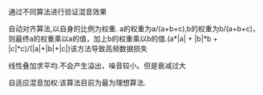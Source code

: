 通过不同算法进行验证混音效果

自动对齐算法,以自身的比例为权重.
a的权重为a/(a+b+c),b的权重为b/(a+b+c)，则最终a的权重乘以a的值，加上b的权重乘以b的值.(a*|a| + |b|*b + |c|*c)/(|a|+|b|+|c|)该方法导致高频数据损失


线性叠加求平均.不会产生溢出，噪音较小。但是衰减过大

自适应混音加权:该算法目前为最为理想算法.

